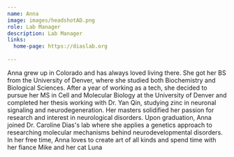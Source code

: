 ```yaml
---
name: Anna 
image: images/headshotAD.png
role: Lab Manager
description: Lab Manager
links:
  home-page: https://diaslab.org
  
---
```


Anna grew up in Colorado and has always loved living there. She got her BS from the University of Denver, where she studied both Biochemistry and Biological Sciences. After a year of working as a tech, she decided to pursue her MS in Cell and Molecular Biology at the University of Denver and completed her thesis working with Dr. Yan Qin, studying zinc in neuronal signaling and neurodegeneration. Her masters solidified her passion for research and interest in neurological disorders. Upon graduation, Anna joined Dr. Caroline Dias's lab where she applies a genetics approach to researching molecular mechanisms behind neurodevelopmental disorders. In her free time, Anna loves to create art of all kinds and spend time with her fiance Mike and her cat Luna

